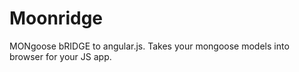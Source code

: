 Moonridge
=========

MONgoose bRIDGE to angular.js. Takes your mongoose models into browser for your JS app.
